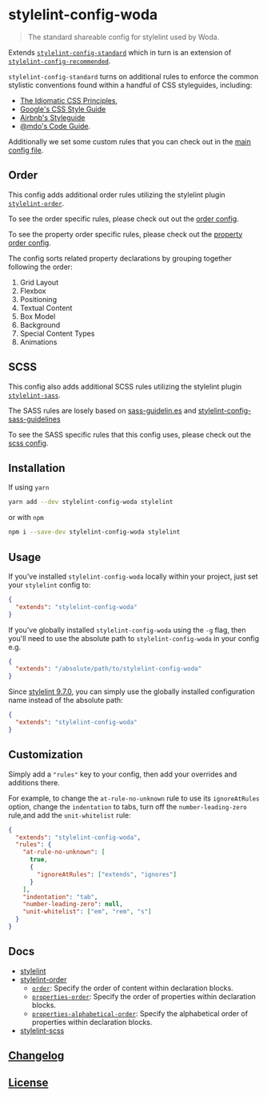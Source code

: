 # stylelint-config-woda

> The standard shareable config for stylelint used by Woda.

Extends [`stylelint-config-standard`](https://github.com/stylelint/stylelint-config-standard) which in turn is an extension of [`stylelint-config-recommended`](https://github.com/stylelint/stylelint-config-recommended).

`stylelint-config-standard` turns on additional rules to enforce the common stylistic conventions found within a handful of CSS styleguides, including:
* [The Idiomatic CSS Principles](https://github.com/necolas/idiomatic-css),
* [Google's CSS Style Guide](https://google.github.io/styleguide/htmlcssguide.html#CSS_Formatting_Rules)
* [Airbnb's Styleguide](https://github.com/airbnb/css#css)
* [@mdo's Code Guide](http://codeguide.co/#css).

Additionally we set some custom rules that you can check out in the [main config file](./stylint-config-woda.js).

## Order

This config adds additional order rules utilizing the stylelint plugin [`stylelint-order`](https://github.com/hudochenkov/stylelint-order).

To see the order specific rules, please check out out the [order config](./order.js).

To see the property order specific rules, please check out the [property order config](./property-order.js).

The config sorts related property declarations by grouping together following the order:

1. Grid Layout
2. Flexbox
3. Positioning
4. Textual Content
5. Box Model
6. Background
7. Special Content Types
8. Animations

## SCSS

This config also adds additional SCSS rules utilizing the stylelint plugin [`stylelint-sass`](https://github.com/kristerkari/stylelint-scss).

The SASS rules are losely based on [sass-guidelin.es](https://sass-guidelin.es/) and [stylelint-config-sass-guidelines](https://github.com/bjankord/stylelint-config-sass-guidelines)

To see the SASS specific rules that this config uses, please check out the [scss config](./sass.js).

## Installation

If using `yarn`

```bash
yarn add --dev stylelint-config-woda stylelint
```

or with `npm`

```bash
npm i --save-dev stylelint-config-woda stylelint
```

## Usage

If you've installed `stylelint-config-woda` locally within your project, just set your `stylelint` config to:

```json
{
  "extends": "stylelint-config-woda"
}
```

If you've globally installed `stylelint-config-woda` using the `-g` flag, then you'll need to use the absolute path to `stylelint-config-woda` in your config e.g.

```json
{
  "extends": "/absolute/path/to/stylelint-config-woda"
}
```

Since [stylelint 9.7.0](https://github.com/stylelint/stylelint/blob/9.7.0/CHANGELOG.md#970), you can simply use the globally installed configuration name instead of the absolute path:

```json
{
  "extends": "stylelint-config-woda"
}
```

## Customization

Simply add a `"rules"` key to your config, then add your overrides and additions there.

For example, to change the `at-rule-no-unknown` rule to use its `ignoreAtRules` option, change the `indentation` to tabs, turn off the `number-leading-zero` rule,and add the `unit-whitelist` rule:

```json
{
  "extends": "stylelint-config-woda",
  "rules": {
    "at-rule-no-unknown": [
      true,
      {
        "ignoreAtRules": ["extends", "ignores"]
      }
    ],
    "indentation": "tab",
    "number-leading-zero": null,
    "unit-whitelist": ["em", "rem", "s"]
  }
}
```

## Docs

* [stylelint](https://stylelint.io/)
* [stylelint-order](https://github.com/hudochenkov/stylelint-order)
  * [`order`](./rules/order/README.md): Specify the order of content within declaration blocks.
  * [`properties-order`](./rules/properties-order/README.md): Specify the order of properties within declaration blocks.
  * [`properties-alphabetical-order`](./rules/properties-alphabetical-order/README.md): Specify the alphabetical order of properties within declaration blocks.
* [stylelint-scss](https://github.com/kristerkari/stylelint-scss)

## [Changelog](CHANGELOG.md)

## [License](LICENSE)
